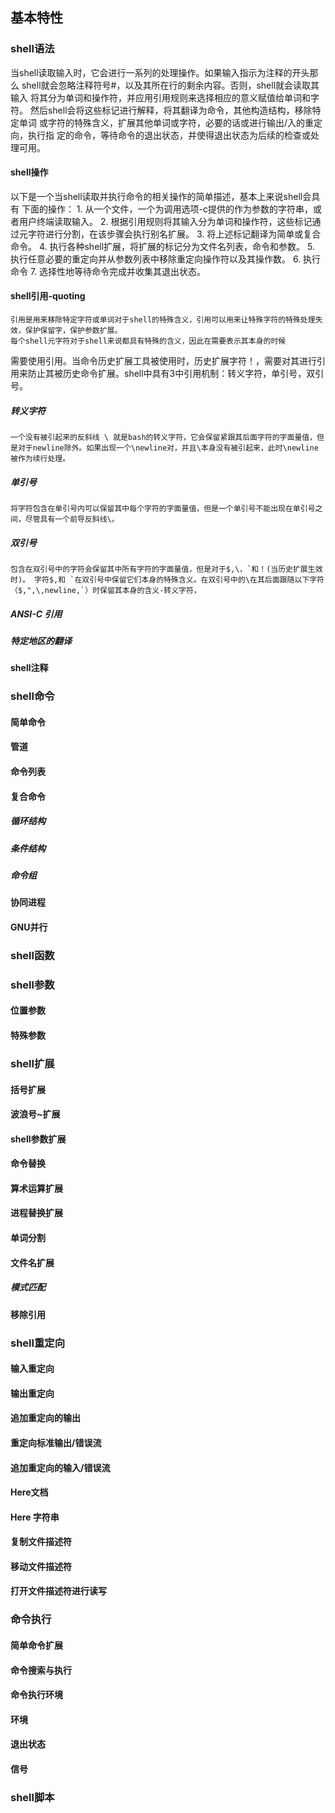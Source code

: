 ## 基本特性 ##


### shell语法 ###
  当shell读取输入时，它会进行一系列的处理操作。如果输入指示为注释的开头那么
shell就会忽略注释符号#，以及其所在行的剩余内容。否则，shell就会读取其输入
将其分为单词和操作符，并应用引用规则来选择相应的意义赋值给单词和字符。
  然后shell会将这些标记进行解释，将其翻译为命令，其他构造结构，移除特定单词
或字符的特殊含义，扩展其他单词或字符，必要的话或进行输出/入的重定向，执行指
定的命令，等待命令的退出状态，并使得退出状态为后续的检查或处理可用。
#### shell操作 ####
  以下是一个当shell读取并执行命令的相关操作的简单描述，基本上来说shell会具有
下面的操作：
	1. 从一个文件，一个为调用选项-c提供的作为参数的字符串，或者用户终端读取输入。
	2. 根据引用规则将其输入分为单词和操作符，这些标记通过元字符进行分割，在该步骤会执行别名扩展。
	3. 将上述标记翻译为简单或复合命令。
	4. 执行各种shell扩展，将扩展的标记分为文件名列表，命令和参数。
	5. 执行任意必要的重定向并从参数列表中移除重定向操作符以及其操作数。
	6. 执行命令
	7. 选择性地等待命令完成并收集其退出状态。
#### shell引用-quoting ####
	引用是用来移除特定字符或单词对于shell的特殊含义，引用可以用来让特殊字符的特殊处理失效，保护保留字，保护参数扩展。
	每个shell元字符对于shell来说都具有特殊的含义，因此在需要表示其本身的时候
需要使用引用。当命令历史扩展工具被使用时，历史扩展字符！，需要对其进行引用来防止其被历史命令扩展。shell中具有3中引用机制：转义字符，单引号，双引号。
##### 转义字符 #####
	一个没有被引起来的反斜线 \ 就是bash的转义字符，它会保留紧跟其后面字符的字面量值，但是对于newline除外。如果出现一个\newline对，并且\本身没有被引起来，此时\newline被作为续行处理。
##### 单引号 #####
	将字符包含在单引号内可以保留其中每个字符的字面量值，但是一个单引号不能出现在单引号之间，尽管具有一个前导反斜线\。

##### 双引号 #####
	包含在双引号中的字符会保留其中所有字符的字面量值，但是对于$,\，`和！(当历史扩展生效时)。 字符$,和 `在双引号中保留它们本身的特殊含义。在双引号中的\在其后面跟随以下字符（$,",\,newline,`）时保留其本身的含义-转义字符，
##### ANSI-C 引用 #####
##### 特定地区的翻译 #####
#### shell注释 ####

### shell命令 ###
#### 简单命令 ####
#### 管道 ####
#### 命令列表 ####
#### 复合命令 ####
##### 循环结构 #####
##### 条件结构 #####
##### 命令组 #####

#### 协同进程 ####
#### GNU并行 ####

### shell函数 ###

### shell参数 ###
#### 位置参数 ####
#### 特殊参数 ####


### shell扩展 ###
#### 括号扩展 ####
#### 波浪号~扩展 ####
#### shell参数扩展 ####
#### 命令替换 ####
#### 算术运算扩展 ####
#### 进程替换扩展 ####
#### 单词分割 ####
#### 文件名扩展 ####
##### 模式匹配 #####
#### 移除引用 ####

### shell重定向 ###
#### 输入重定向 ####
#### 输出重定向 ####
#### 追加重定向的输出 ####
#### 重定向标准输出/错误流 ####
#### 追加重定向的输入/错误流 ####
#### Here文档 ####
#### Here 字符串 ####
#### 复制文件描述符 ####
#### 移动文件描述符 ####
#### 打开文件描述符进行读写 ####


### 命令执行 ###
#### 简单命令扩展 ####
#### 命令搜索与执行 ####
#### 命令执行环境 ####
#### 环境 ####
#### 退出状态 ####
#### 信号 ####

### shell脚本 ###
